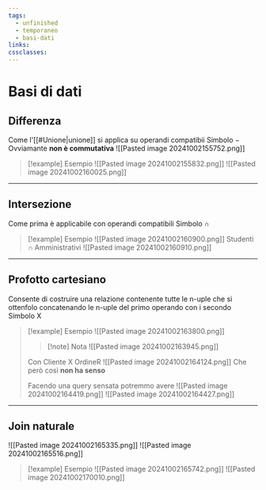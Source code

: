 ```yaml
---
tags:
  - unfinished
  - temporaneo
  - basi-dati
links: 
cssclasses:
---
```

# Basi di dati
## Differenza
Come l'[[#Unione|unione]] si applica su operandi compatibii
Simbolo $-$
Ovviamante **non è commutativa**
![[Pasted image 20241002155752.png]]
>[!example] Esempio
>![[Pasted image 20241002155832.png]]
>![[Pasted image 20241002160025.png]]

---
## Intersezione
Come prima è applicabile con operandi compatibili
Simbolo $\cap$

>[!example] Esempio
>![[Pasted image 20241002160900.png]]
> $\text{Studenti}\cap\text{Amministrativi}$
>![[Pasted image 20241002160910.png]]

---
## Profotto cartesiano
Consente di costruire una relazione contenente tutte le n-uple che si ottenfolo concatenando le n-uple del primo operando con i secondo
Simbolo $\text{X}$

>[!example] Esempio
>![[Pasted image 20241002163800.png]]
>
>>[!note] Nota
>>![[Pasted image 20241002163945.png]]
>
>Con $\text{Cliente}\text{ X }\text{OrdineR}$
>![[Pasted image 20241002164124.png]]
>Che però così **non ha senso**
>
>Facendo una query sensata potremmo avere
>![[Pasted image 20241002164419.png]]
>![[Pasted image 20241002164427.png]]

---
## Join naturale
![[Pasted image 20241002165335.png]]
![[Pasted image 20241002165516.png]]

> [!example] Esempio
> ![[Pasted image 20241002165742.png]]
> ![[Pasted image 20241002170010.png]]


